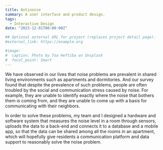 ```yaml
---
title: Antinoise
summary: A user interface and product design.
tags:
  - Interactive Design
date: "2023-12-01T00:00:00Z"

## Optional external URL for project (replaces project detail page).
#external_link: https://example.org

#image:
#  caption: Photo by Toa Heftiba on Unsplash
#  focal_point: Smart
---
```


We have observed in our lives that noise problems are prevalent in shared living environments such as apartments and dormitories. And our survey found that despite the prevalence of such problems, people are often troubled by the social and communication stress caused by noise. For example, they are unable to identify exactly where the noise that bothers them is coming from, and they are unable to come up with a basis for communicating with their neighbors.

In order to solve these problems, my team and I designed a hardware and software system that measures the noise level in a room through sensors, uploads the data to a back-end and connects it to a database and a mobile app, so that the data can be shared among all the rooms in an apartment, which will hopefully give residents a communication platform and data support to reasonably solve the noise problem.
